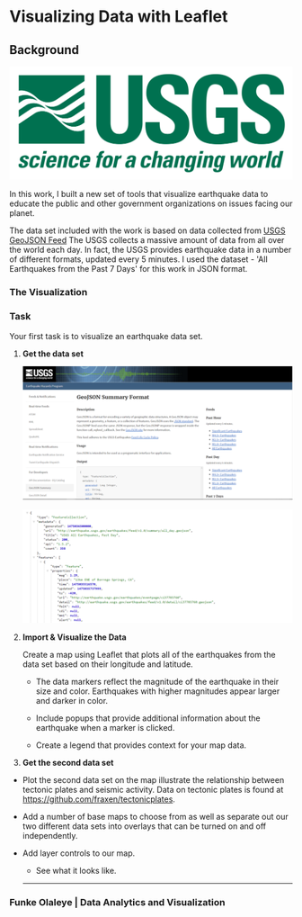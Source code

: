 # Visualizing Data with Leaflet

## Background

![1-Logo](https://github.com/ofunkey/leaflet-challenge/blob/master/Leaflet-Step-2/Images/1-Logo.png)

In this work, I built a new set of tools that visualize earthquake data to educate the public and other government organizations on issues facing our planet. 

The data set included with the work is based on data collected from [USGS GeoJSON Feed](http://earthquake.usgs.gov/earthquakes/feed/v1.0/geojson.php) The USGS collects a massive amount of data from all over the world each day. In fact, the USGS provides earthquake data in a number of different formats, updated every 5 minutes. I used the dataset - 'All Earthquakes from the Past 7 Days'  for this work in JSON format. 


### The Visualization

### Task

Your first task is to visualize an earthquake data set.

1. **Get the data set**

   ![3-Data](https://github.com/ofunkey/leaflet-challenge/blob/master/Leaflet-Step-2/Images/3-Data.png)


   ![4-JSON](https://github.com/ofunkey/leaflet-challenge/blob/master/Leaflet-Step-2/Images/4-JSON.png)
   

2. **Import & Visualize the Data**

   Create a map using Leaflet that plots all of the earthquakes from the data set based on their longitude and latitude.

   * The data markers reflect the magnitude of the earthquake in their size and color. Earthquakes with higher magnitudes appear larger and darker in color.

   * Include popups that provide additional information about the earthquake when a marker is clicked.

   * Create a legend that provides context for your map data.


3.  **Get the second data set**

* Plot the second data set on the map illustrate the relationship between tectonic plates and seismic activity.
Data on tectonic plates is found at <https://github.com/fraxen/tectonicplates>.

* Add a number of base maps to choose from as well as separate out our two different data sets into overlays that can be turned on and off independently.

* Add layer controls to our map.

  * See what it looks like.
  - - -


### Funke Olaleye | Data Analytics and Visualization
